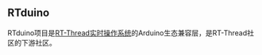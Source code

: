 ## RTduino
RTduino项目是[RT-Thread实时操作系统](https://github.com/RT-Thread/rt-thread)的Arduino生态兼容层，是RT-Thread社区的下游社区。
